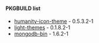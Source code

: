 #### PKGBUILD list

* [humanity-icon-theme](http://launchpad.net/humanity) - 0.5.3.2-1
* [light-themes](http://launchpad.net/light-themes) - 0.1.8.2-1
* [mongodb-bin](http://www.mongodb.org/) - 1.6.2-1
